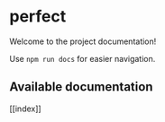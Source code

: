 # perfect

Welcome to the project documentation!

Use `npm run docs` for easier navigation.

## Available documentation

[[index]]
